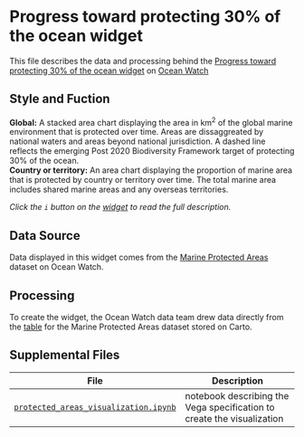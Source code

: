 # Progress toward protecting 30% of the ocean widget
This file describes the data and processing behind the [Progress toward protecting 30% of the ocean widget](https://bit.ly/2Z25ORW) on [Ocean Watch](https://oceanwatchdata.org)

## Style and Fuction
**Global:** A stacked area chart displaying the area in km<sup>2</sup> of the global marine environment that is protected over time. Areas are dissaggreated by national waters and areas beyond national jurisdiction. A dashed line reflects the emerging Post 2020 Biodiversity Framework target of protecting 30% of the ocean. <br>
**Country or territory:** An area chart displaying the proportion of marine area that is protected by country or territory over time. The total marine area includes shared marine areas and any overseas territories.

*Click the `i` button on the [widget](https://bit.ly/2Z25ORW) to read the full description.*

## Data Source
Data displayed in this widget comes from the [Marine Protected Areas](../../datasets/ocn_023_rw1_marine_protection/README.md) dataset on Ocean Watch.

## Processing
To create the widget, the Ocean Watch data team drew data directly from the [table](https://resourcewatch.carto.com/u/wri-rw/dataset/ocn_023_rw1_marine_protection_edit) for the Marine Protected Areas dataset stored on Carto.

## Supplemental Files 
| File | Description |
| --------------- | --------------- |
|  [`protected_areas_visualization.ipynb`](protected_areas_visualization.ipynb)  |    notebook describing the Vega specification to create the visualization| 
